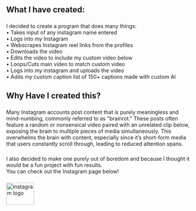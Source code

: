 <h2 align="left">What I have created:</h2>

###

<p align="left">I decided to create a program that does many things:<br>• Takes input of any instagram name entered<br>• Logs into my Instagram<br>• Webscrapes Instagram reel links from the profiles<br>• Downloads the video<br>• Edits the video to include my custom video below<br>• Loops/Cuts main video to match custom video<br>• Logs into my instagram and uploads the video<br>• Adds my custom caption list of 150+ captions made with custom AI</p>

###

<h2 align="left">Why Have I created this?</h2>

###

<p align="left">Many Instagram accounts post content that is purely meaningless and mind-numbing, commonly referred to as "brainrot." These posts often feature a random or nonsensical video paired with an unrelated clip below, exposing the brain to multiple pieces of media simultaneously. This overwhelms the brain with content, especially since it’s short-form media that users constantly scroll through, leading to reduced attention spans.</p>

###

<p align="left">I also decided to make one purely out of boredom and because I thought it would be a fun project with fun results.<br>You can check out the Instagram page below!</p>

###

<div align="left">
  <a href="https://www.instagram.com/tadaima47/" target="_blank">
    <img src="https://raw.githubusercontent.com/maurodesouza/profile-readme-generator/master/src/assets/icons/social/instagram/default.svg" width="75" height="60" alt="instagram logo"  />
  </a>
</div>

###
